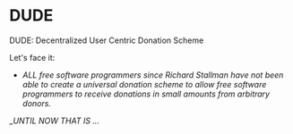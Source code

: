 # DUDE
DUDE: Decentralized User Centric Donation Scheme

Let's face it: 

- _ALL free software programmers since Richard Stallman have not been able to create a universal donation scheme to allow free software programmers to receive donations in small amounts from arbitrary donors._

__UNTIL NOW THAT IS ..._

